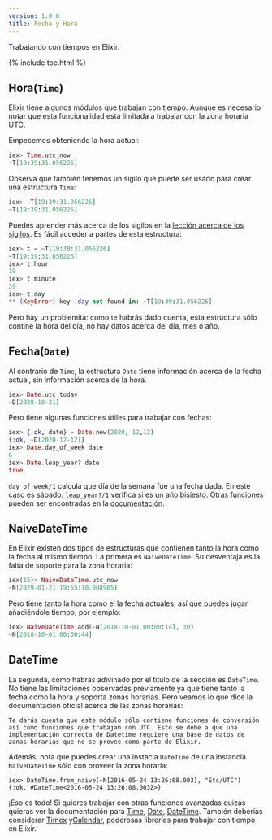 ```yaml
---
version: 1.0.0
title: Fecha y Hora
---
```


Trabajando con tiempos en Elixir.

{% include toc.html %}

## Hora(`Time`)

Elixir tiene algunos módulos que trabajan con tiempo. Aunque es necesario notar que esta funcionalidad está limitada a trabajar con la zona horaria UTC.

Empecemos obteniendo la hora actual:


```elixir
iex> Time.utc_now
~T[19:39:31.056226]
```

Observa que también tenemos un sigilo que puede ser usado para crear una estructura `Time`:

```elixir
iex> ~T[19:39:31.056226]
~T[19:39:31.056226]
```

Puedes aprender más acerca de los sigilos en la [lección acerca de los sigilos](../sigils/). Es fácil acceder a partes de esta estructura:

```elixir
iex> t = ~T[19:39:31.056226]
~T[19:39:31.056226]
iex> t.hour
19
iex> t.minute
39
iex> t.day
** (KeyError) key :day not found in: ~T[19:39:31.056226]
```

Pero hay un problemita: como te habrás dado cuenta, esta estructura sólo contine la hora del día, no hay datos acerca del día, mes o año.

## Fecha(`Date`)

Al contrario de `Time`, la estructura `Date` tiene información acerca de la fecha actual, sin información acerca de la hora.

```elixir
iex> Date.utc_today
~D[2028-10-21]
```

Pero tiene algunas funciones útiles para trabajar con fechas:

```elixir
iex> {:ok, date} = Date.new(2020, 12,12)
{:ok, ~D[2020-12-12]}
iex> Date.day_of_week date
6
iex> Date.leap_year? date
true
```

`day_of_week/1` calcula que día de la semana fue una fecha dada. En este caso es sábado. `leap_year?/1` verifica si es un año bisiesto. Otras funciones pueden ser encontradas en la [documentación](https://hexdocs.pm/elixir/Date.html).

## NaiveDateTime

En Elixir existen dos tipos de estructuras que contienen tanto la hora como la fecha al mismo tiempo.
La primera es `NaiveDateTime`. Su desventaja es la falta de soporte para la zona horaria: 

```elixir
iex(15)> NaiveDateTime.utc_now
~N[2029-01-21 19:55:10.008965]
```

Pero tiene tanto la hora como el la fecha actuales, así que puedes jugar añadiéndole tiempo, por ejemplo:

```elixir
iex> NaiveDateTime.add(~N[2018-10-01 00:00:14], 30)
~N[2018-10-01 00:00:44]
```

## DateTime

La segunda, como habrás adivinado por el título de la sección es `DateTime`.
No tiene las limitaciones observadas previamente ya que tiene tanto la fecha como la hora y soporta zonas horarias. Pero veamos lo que dice la documentación oficial acerca de las zonas horarias:

```
Te darás cuenta que este módulo sólo contiene funciones de conversión así como funciones que trabajan con UTC. Esto se debe a que una implementación correcta de Datetime requiere una base de datos de zonas horarias que no se provee como parte de Elixir.
```

Además, nota que puedes crear una instacia `DateTime` de una instancia `NaiveDateTime` sólo con proveer la zona horaria:

```
iex> DateTime.from_naive(~N[2016-05-24 13:26:08.003], "Etc/UTC")
{:ok, #DateTime<2016-05-24 13:26:08.003Z>}
```

¡Eso es todo! Si quieres trabajar con otras funciones avanzadas quizás quieras ver la documentación para [Time](https://hexdocs.pm/elixir/Time.html), [Date](https://hexdocs.pm/elixir/Date.html), [DateTime](https://hexdocs.pm/elixir/DateTime.html). También deberías considerar [Timex](https://github.com/bitwalker/timex) y[Calendar](https://github.com/lau/calendar), poderosas librerías para trabajar con tiempo en Elixir.
